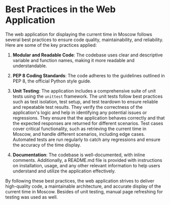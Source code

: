 # Best Practices in the Web Application

The web application for displaying the current time in Moscow follows several best practices to ensure code quality, maintainability, and reliability. Here are some of the key practices applied:

1. **Modular and Readable Code**: The codebase uses clear and descriptive variable and function names, making it more readable and understandable.

2. **PEP 8 Coding Standards**: The code adheres to the guidelines outlined in PEP 8, the official Python style guide.

3. **Unit Testing**: The application includes a comprehensive suite of unit tests using the `unittest` framework. The unit tests follow best practices such as test isolation, test setup, and test teardown to ensure reliable and repeatable test results. They verify the correctness of the application's logic and help in identifying any potential issues or regressions.
They ensure that the application behaves correctly and that the expected responses are returned for different scenarios. Test cases cover critical functionality, such as retrieving the current time in Moscow, and handle different scenarios, including edge cases. Automated tests are run regularly to catch any regressions and ensure the accuracy of the time display. 

4. **Documentation**: The codebase is well-documented, with inline comments. Additionally, a README.md file is provided with instructions on installation, usage, and any other relevant information to help users understand and utilize the application effectively.

By following these best practices, the web application strives to deliver high-quality code, a maintainable architecture, and accurate display of the current time in Moscow. Besides of unit testing, manual page refreshing for testing was used as well.
